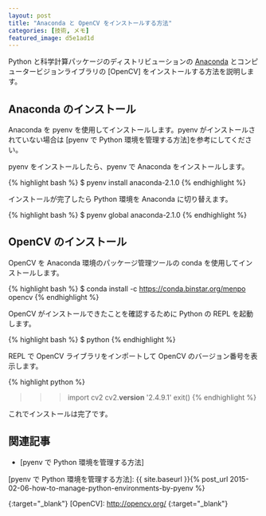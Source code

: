 ```yaml
---
layout: post
title: "Anaconda と OpenCV をインストールする方法"
categories: [技術, メモ]
featured_image: d5e1ad1d
---
```

Python と科学計算パッケージのディストリビューションの [Anaconda] とコンピュータービジョンライブラリの [OpenCV] をインストールする方法を説明します。

Anaconda のインストール
-----------------------

Anaconda を pyenv を使用してインストールします。pyenv がインストールされていない場合は [pyenv で Python 環境を管理する方法]を参考にしてください。

pyenv をインストールしたら、pyenv で Anaconda をインストールします。

{% highlight bash %}
$ pyenv install anaconda-2.1.0
{% endhighlight %}

インストールが完了したら Python 環境を Anaconda に切り替えます。

{% highlight bash %}
$ pyenv global anaconda-2.1.0
{% endhighlight %}

OpenCV のインストール
---------------------

OpenCV を Anaconda 環境のパッケージ管理ツールの conda を使用してインストールします。

{% highlight bash %}
$ conda install -c https://conda.binstar.org/menpo opencv
{% endhighlight %}

OpenCV がインストールできたことを確認するために Python の REPL を起動します。

{% highlight bash %}
$ python
{% endhighlight %}

REPL で OpenCV ライブラリをインポートして OpenCV のバージョン番号を表示します。

{% highlight python %}
>>> import cv2
>>> cv2.__version__
'2.4.9.1'
>>> exit()
{% endhighlight %}

これでインストールは完了です。

関連記事
--------

* [pyenv で Python 環境を管理する方法]

[pyenv で Python 環境を管理する方法]: {{ site.baseurl }}{% post_url 2015-02-06-how-to-manage-python-environments-by-pyenv %}

[Anaconda]: http://store.continuum.io/cshop/anaconda/
{:target="_blank"}
[OpenCV]: http://opencv.org/
{:target="_blank"}
